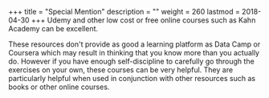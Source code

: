 +++
title = "Special Mention"
description = ""
weight = 260
lastmod = 2018-04-30
+++
Udemy and other low cost or free online courses such as Kahn Academy can be excellent.

These resources don't provide as good a learning platform as Data Camp or Coursera which may result in thinking that you know more than you actually do.  However if you have enough self-discipline to carefully go through the exercises on your own, these courses can be very helpful.  They are particularly helpful when used in conjunction with other resources such as books or other online courses.